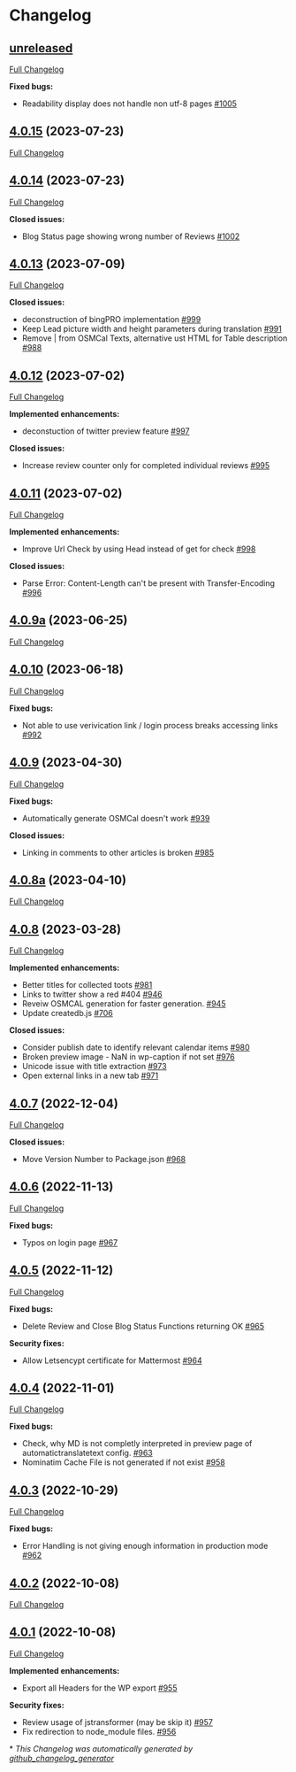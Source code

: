 # Changelog

## [unreleased](https://github.com/TheFive/osmbc/tree/HEAD)

[Full Changelog](https://github.com/TheFive/osmbc/compare/4.0.15...HEAD)

**Fixed bugs:**

- Readability display does not handle non utf-8 pages [\#1005](https://github.com/TheFive/osmbc/issues/1005)

## [4.0.15](https://github.com/TheFive/osmbc/tree/4.0.15) (2023-07-23)

[Full Changelog](https://github.com/TheFive/osmbc/compare/4.0.14...4.0.15)

## [4.0.14](https://github.com/TheFive/osmbc/tree/4.0.14) (2023-07-23)

[Full Changelog](https://github.com/TheFive/osmbc/compare/4.0.13...4.0.14)

**Closed issues:**

- Blog Status page showing wrong number of Reviews [\#1002](https://github.com/TheFive/osmbc/issues/1002)

## [4.0.13](https://github.com/TheFive/osmbc/tree/4.0.13) (2023-07-09)

[Full Changelog](https://github.com/TheFive/osmbc/compare/4.0.12...4.0.13)

**Closed issues:**

- deconstruction of bingPRO implementation [\#999](https://github.com/TheFive/osmbc/issues/999)
- Keep Lead picture width and height parameters during translation [\#991](https://github.com/TheFive/osmbc/issues/991)
- Remove | from OSMCal Texts, alternative ust HTML for Table description [\#988](https://github.com/TheFive/osmbc/issues/988)

## [4.0.12](https://github.com/TheFive/osmbc/tree/4.0.12) (2023-07-02)

[Full Changelog](https://github.com/TheFive/osmbc/compare/4.0.11...4.0.12)

**Implemented enhancements:**

- deconstuction of twitter preview feature [\#997](https://github.com/TheFive/osmbc/issues/997)

**Closed issues:**

- Increase review counter only for completed individual reviews [\#995](https://github.com/TheFive/osmbc/issues/995)

## [4.0.11](https://github.com/TheFive/osmbc/tree/4.0.11) (2023-07-02)

[Full Changelog](https://github.com/TheFive/osmbc/compare/4.0.9a...4.0.11)

**Implemented enhancements:**

- Improve Url Check by using Head instead of get for check [\#998](https://github.com/TheFive/osmbc/issues/998)

**Closed issues:**

- Parse Error: Content-Length can't be present with Transfer-Encoding [\#996](https://github.com/TheFive/osmbc/issues/996)

## [4.0.9a](https://github.com/TheFive/osmbc/tree/4.0.9a) (2023-06-25)

[Full Changelog](https://github.com/TheFive/osmbc/compare/4.0.10...4.0.9a)

## [4.0.10](https://github.com/TheFive/osmbc/tree/4.0.10) (2023-06-18)

[Full Changelog](https://github.com/TheFive/osmbc/compare/4.0.9...4.0.10)

**Fixed bugs:**

- Not able to use verivication link / login process breaks accessing links [\#992](https://github.com/TheFive/osmbc/issues/992)

## [4.0.9](https://github.com/TheFive/osmbc/tree/4.0.9) (2023-04-30)

[Full Changelog](https://github.com/TheFive/osmbc/compare/4.0.8a...4.0.9)

**Fixed bugs:**

- Automatically generate OSMCal doesn't work [\#939](https://github.com/TheFive/osmbc/issues/939)

**Closed issues:**

- Linking in comments to other articles is broken [\#985](https://github.com/TheFive/osmbc/issues/985)

## [4.0.8a](https://github.com/TheFive/osmbc/tree/4.0.8a) (2023-04-10)

[Full Changelog](https://github.com/TheFive/osmbc/compare/4.0.8...4.0.8a)

## [4.0.8](https://github.com/TheFive/osmbc/tree/4.0.8) (2023-03-28)

[Full Changelog](https://github.com/TheFive/osmbc/compare/4.0.7...4.0.8)

**Implemented enhancements:**

- Better titles for collected toots [\#981](https://github.com/TheFive/osmbc/issues/981)
- Links to twitter show a red \#404 [\#946](https://github.com/TheFive/osmbc/issues/946)
- Reveiw OSMCAL generation for faster generation. [\#945](https://github.com/TheFive/osmbc/issues/945)
- Update createdb.js [\#706](https://github.com/TheFive/osmbc/issues/706)

**Closed issues:**

- Consider publish date to identify relevant calendar items [\#980](https://github.com/TheFive/osmbc/issues/980)
- Broken preview image - NaN in wp-caption if not set [\#976](https://github.com/TheFive/osmbc/issues/976)
- Unicode issue with title extraction [\#973](https://github.com/TheFive/osmbc/issues/973)
- Open external links in a new tab [\#971](https://github.com/TheFive/osmbc/issues/971)

## [4.0.7](https://github.com/TheFive/osmbc/tree/4.0.7) (2022-12-04)

[Full Changelog](https://github.com/TheFive/osmbc/compare/4.0.6...4.0.7)

**Closed issues:**

- Move Version Number to Package.json [\#968](https://github.com/TheFive/osmbc/issues/968)

## [4.0.6](https://github.com/TheFive/osmbc/tree/4.0.6) (2022-11-13)

[Full Changelog](https://github.com/TheFive/osmbc/compare/4.0.5...4.0.6)

**Fixed bugs:**

- Typos on login page [\#967](https://github.com/TheFive/osmbc/issues/967)

## [4.0.5](https://github.com/TheFive/osmbc/tree/4.0.5) (2022-11-12)

[Full Changelog](https://github.com/TheFive/osmbc/compare/4.0.4...4.0.5)

**Fixed bugs:**

- Delete Review and Close Blog Status Functions returning OK [\#965](https://github.com/TheFive/osmbc/issues/965)

**Security fixes:**

- Allow Letsencypt certificate for Mattermost [\#964](https://github.com/TheFive/osmbc/issues/964)

## [4.0.4](https://github.com/TheFive/osmbc/tree/4.0.4) (2022-11-01)

[Full Changelog](https://github.com/TheFive/osmbc/compare/4.0.3...4.0.4)

**Fixed bugs:**

- Check, why MD is not completly interpreted in preview page of automatictranslatetext config. [\#963](https://github.com/TheFive/osmbc/issues/963)
- Nominatim Cache File is not generated if not exist [\#958](https://github.com/TheFive/osmbc/issues/958)

## [4.0.3](https://github.com/TheFive/osmbc/tree/4.0.3) (2022-10-29)

[Full Changelog](https://github.com/TheFive/osmbc/compare/4.0.2...4.0.3)

**Fixed bugs:**

- Error Handling is not giving enough information in production mode [\#962](https://github.com/TheFive/osmbc/issues/962)

## [4.0.2](https://github.com/TheFive/osmbc/tree/4.0.2) (2022-10-08)

[Full Changelog](https://github.com/TheFive/osmbc/compare/4.0.1...4.0.2)

## [4.0.1](https://github.com/TheFive/osmbc/tree/4.0.1) (2022-10-08)

[Full Changelog](https://github.com/TheFive/osmbc/compare/4.0.0...4.0.1)

**Implemented enhancements:**

- Export all Headers for the WP export [\#955](https://github.com/TheFive/osmbc/issues/955)

**Security fixes:**

- Review usage of jstransformer \(may be skip it\) [\#957](https://github.com/TheFive/osmbc/issues/957)
- Fix redirection to node\_module files. [\#956](https://github.com/TheFive/osmbc/issues/956)



\* *This Changelog was automatically generated by [github_changelog_generator](https://github.com/github-changelog-generator/github-changelog-generator)*
